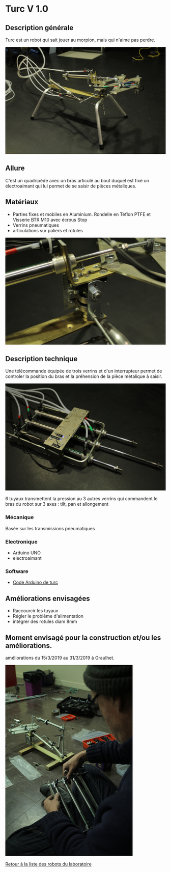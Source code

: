 # Turc V 1.0

## Description générale

Turc est un robot qui sait jouer au morpion, mais qui n'aime pas perdre.

![Turc-Vue d'ensemble](/ressources/photos/turc5.JPG)

## Allure

C'est un quadripède avec un bras articulé au bout duquel est fixé un électroaimant qui lui permet de se saisir de pièces métaliques.

## Matériaux 

- Parties fixes et mobiles en Aluminium. Rondelle en Téflon PTFE et Visserie BTR M10 avec écrous Stop
- Verrins pneumatiques
- articulations sur paliers et rotules

![Turc-Détail des articulations](/ressources/photos/turc4.JPG)

## Description technique

Une télécommande équipée de trois verrins et d'un interrupteur permet de controler la position du bras et la préhension de la pièce métalique à saisir.

![Turc-La télécommande](/ressources/photos/turc3.JPG)

6 tuyaux transmettent la pression au 3 autres verrins qui commandent le bras du robot sur 3 axes : tilt, pan et allongement 

### Mécanique

Basée sur les transmissions pneumatiques

### Electronique

- Arduino UNO
- electroaimant

### Software

- [Code Arduino de turc](../../sources/arduino/turc/turc.ino)

## Améliorations envisagées

- Raccourcir les tuyaux
- Régler le problème d'alimentation
- intégrer des rotules diam 8mm

## Moment envisagé pour la construction et/ou les améliorations.

améliorations du 15/3/2019 au 31/3/2019 à Graulhet.

![Turc-La télécommande](/ressources/photos/turc2.JPG)

[Retour à la liste des robots du laboratoire](.)

